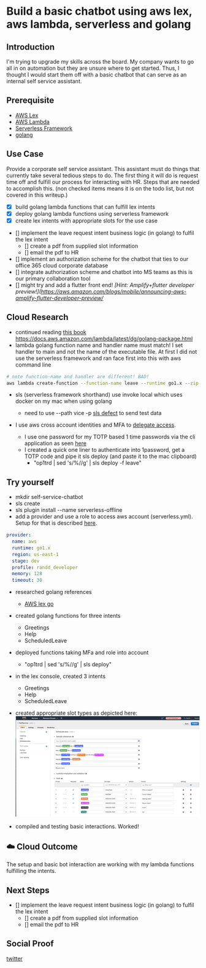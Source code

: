 # Build a basic chatbot using aws lex, aws lambda, serverless and golang

## Introduction

I'm trying to upgrade my skills across the board. My company wants to go all in on automation but they are unsure where to get started. Thus, I thought I would start them off with a basic chatbot that can serve as an internal self service assistant.

## Prerequisite

- [AWS Lex](https://docs.aws.amazon.com/lex/latest/dg/what-is.html)
- [AWS Lambda](https://docs.aws.amazon.com/lambda/latest/dg/welcome.html)
- [Serverless Framework](https://www.serverless.com/)
- [golang](https://golang.org/)

## Use Case

Provide a corporate self service assistant. This assistant must do things that currently take several tedious steps to do. The first thing it will do is request time off and fulfill our process for interacting with HR. Steps that are needed to accomplish this. (non checked items means it is on the todo list, but not covered in this writeup.)

- [x] build golang lambda functions that can fulfill lex intents
- [x] deploy golang lambda functions using serverless framework
- [x] create lex intents with appropriate slots for the use case
- [] implement the leave request intent business logic (in golang) to fulfil the lex intent
  - [] create a pdf from supplied slot information
  - [] email the pdf to HR
- [] implement an authorization scheme for the chatbot that ties to our office 365 cloud corporate database
- [] integrate authorization scheme and chatbot into MS teams as this is our primary collaboration tool
- [] might try and add a flutter front end! *[Hint: Amplify+flutter developer preview!](https://aws.amazon.com/blogs/mobile/announcing-aws-amplify-flutter-developer-preview/*

## Cloud Research

- continued reading [this book](https://www.oreilly.com/library/view/full-stack-serverless/9781492059882/)
https://docs.aws.amazon.com/lambda/latest/dg/golang-package.html
- lambda golang function name and handler name must match! I set handler to main and not the name of the executable file. At first I did not use the serverless framework and ran face first into this with aws command line

```zsh
# note function-name and handler are different! BAD!
aws lambda create-function --function-name leave --runtime go1.x --zip-file file://leave.zip --handler main --role arn:aws:iam::939257149235:role/lambda_basic_execution_role --profile randd_developer
```

- sls (serverless framework shorthand) use invoke local which uses docker on my mac when using golang
  - need to use --path vice -p [sls defect](https://github.com/serverless/serverless/issues/7871) to send test data

- I use aws cross account identities and MFA to [delegate access](https://docs.aws.amazon.com/IAM/latest/UserGuide/tutorial_cross-account-with-roles.html).
  - I use one password for my TOTP based 1 time passwords via the cli application as seen [here](../010/Readme.md)
  - I created a quick one liner to authenticate into 1password, get a TOTP code and pipe it sls deploy (and paste it to the mac clipboard)
    - "op1trd | sed 's/%//g' | sls deploy -f leave"

## Try yourself

- mkdir self-service-chatbot
- sls create
- sls plugin install --name serverless-offline
- add a provider and use a role to access aws account (serverless.yml). Setup for that is described [here](../008/Readme.md).

```yaml
provider:
  name: aws
  runtime: go1.x
  region: us-east-1
  stage: dev
  profile: randd_developer
  memory: 128
  timeout: 30
```

- researched golang references
  - [AWS lex go](https://github.com/aws/aws-lambda-go/blob/master/events/lex.go)
- created golang functions for three intents
  - Greetings
  - Help
  - ScheduledLeave 
- deployed functions taking MFa and role into account
  - "op1trd | sed 's/%//g' | sls deploy"

- in the lex console, created 3 intents
  - Greetings
  - Help
  - ScheduledLeave
- created appropriate slot types as depicted here: ![ScheduleLeave slot types](https://github.com/mattjenks/100DaysOfCloud/blob/main/Journey/016/scheduleleave_slottypes.png?raw=true)
- compiled and testing basic interactions. Worked!

## ☁️ Cloud Outcome

The setup and basic bot interaction are working with my lambda functions fulfilling the intents.

## Next Steps

- [] implement the leave request intent business logic (in golang) to fulfil the lex intent
  - [] create a pdf from supplied slot information
  - [] email the pdf to HR

## Social Proof

[twitter](https://twitter.com/mejenks/status/1296906724775952386?s=20)
